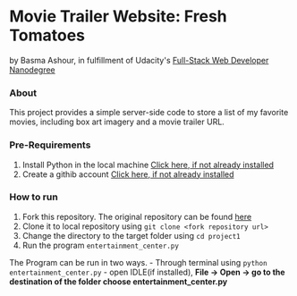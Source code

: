 # Movie Trailer Website: Fresh Tomatoes

by Basma Ashour, in fulfillment of Udacity's [Full-Stack Web Developer Nanodegree](https://www.udacity.com/course/nd004)

### About

This project provides a simple server-side code to store a list of my favorite movies, including box art imagery and a movie trailer URL. 

### Pre-Requirements
1. Install Python in the local machine [Click here, if not already installed](https://www.python.org/downloads/)
2. Create a githib account [Click here, if not already installed](http://product.hubspot.com/blog/git-and-github-tutorial-for-beginners)

### How to run
1. Fork this repository. The original repository can be found [here](https://github.com/basmaashouur/full-stack-udacity.git)
2. Clone it to local repository using  `git clone <fork repository url>`
3. Change the directory to the target folder using `cd project1`
4. Run the program `entertainment_center.py`

The Program can be run in two ways.
    - Through terminal using `python entertainment_center.py`
    - open IDLE(if installed), **File -> Open -> go to the destination of the folder choose entertainment_center.py**

